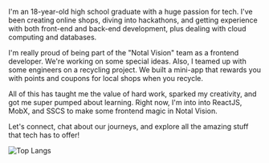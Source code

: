  I'm an 18-year-old high school graduate with a huge passion for tech. I've been creating online shops, diving into hackathons, and getting experience with both front-end and back-end development, plus dealing with cloud computing and databases.

I'm really proud of being part of the "Notal Vision" team as a frontend developer. We're working on some special ideas. Also, I teamed up with some engineers on a recycling project. We built a mini-app that rewards you with points and coupons for local shops when you recycle.

All of this has taught me the value of hard work, sparked my creativity, and got me super pumped about learning. Right now, I'm into into ReactJS, MobX, and SSCS to make some frontend magic in Notal Vision.

Let's connect, chat about our journeys, and explore all the amazing stuff that tech has to offer!


![Top Langs](https://github-readme-stats.vercel.app/api/top-langs/?username=OriCohen05&hide_progress=true)
